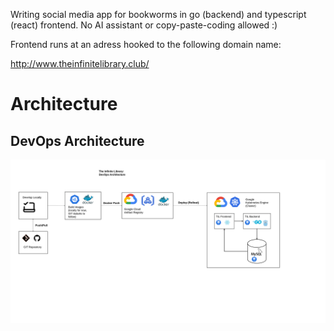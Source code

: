 Writing social media app for bookworms in go (backend) and typescript (react) frontend. No AI assistant or copy-paste-coding allowed :)

Frontend runs at an adress hooked to the following domain name:

http://www.theinfinitelibrary.club/ 

# Architecture

## DevOps Architecture

![DevOps workflow](DevOpsArchitecture.png)

